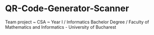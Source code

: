 # QR-Code-Generator-Scanner
Team project ~ CSA ~ Year I / Informatics Bachelor Degree / Faculty of Mathematics and Informatics - University of Bucharest
